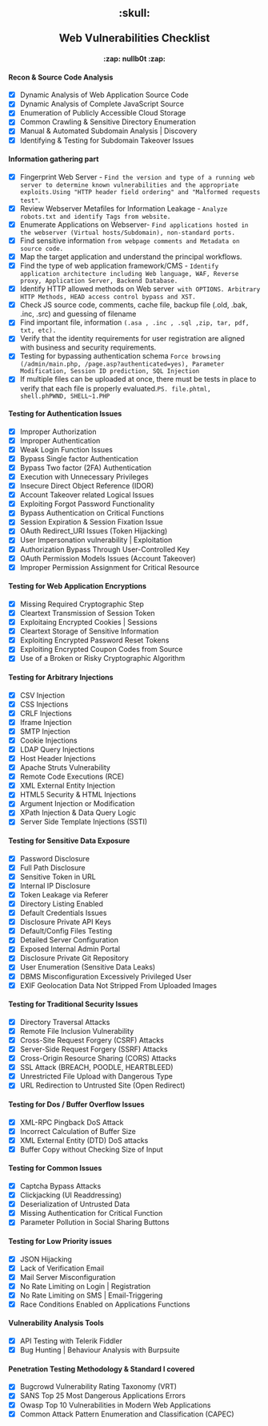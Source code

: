 <h2 align="center">:skull: <br> <br>Web Vulnerabilities Checklist<br><h4 align="center"><a href="https://www.linkedin.com/in/shubhampy" style="text-decoration:none;">:zap: nullb0t :zap:</a></h4>

#### Recon & Source Code Analysis
- [x] Dynamic Analysis of Web Application Source Code
- [x] Dynamic Analysis of Complete JavaScript Source
- [x] Enumeration of Publicly Accessible Cloud Storage
- [x] Common Crawling & Sensitive Directory Enumeration
- [x] Manual & Automated Subdomain Analysis | Discovery
- [x] Identifying & Testing for Subdomain Takeover Issues
#### Information gathering part
- [x] Fingerprint Web Server - `Find the version and type of a running web server to determine known vulnerabilities and the appropriate exploits.Using "HTTP header field ordering" and "Malformed requests test"`.
- [x] Review Webserver Metafiles for Information Leakage - `Analyze robots.txt and identify Tags from website.`
- [x] Enumerate Applications on Webserver- `Find applications hosted in the webserver (Virtual hosts/Subdomain), non-standard ports.`
- [x] Find sensitive information `from webpage comments and Metadata on source code.`
- [x] Map the target application and understand the principal workflows.
- [x] Find the type of web application framework/CMS - `Identify application architecture including Web language, WAF, Reverse proxy, Application Server, Backend Database.`
- [x] Identify HTTP allowed methods on Web server` with OPTIONS. Arbitrary HTTP Methods, HEAD access control bypass and XST.`
- [x] Check JS source code, comments, cache file, backup file (.old, .bak, .inc, .src) and guessing of filename
- [x] Find important file, information `(.asa , .inc , .sql ,zip, tar, pdf, txt, etc).`
- [x] Verify that the identity requirements for user registration are aligned with business and security requirements.
- [x] Testing for bypassing authentication schema `Force browsing (/admin/main.php, /page.asp?authenticated=yes), Parameter Modification, Session ID prediction, SQL Injection`
- [x] If multiple files can be uploaded at once, there must be tests in place to verify that each file is properly evaluated.`PS. file.phtml, shell.phPWND, SHELL~1.PHP`
#### Testing for Authentication Issues
- [x] Improper Authorization
- [x] Improper Authentication
- [x] Weak Login Function Issues
- [x] Bypass Single factor Authentication
- [x] Bypass Two factor (2FA) Authentication
- [x] Execution with Unnecessary Privileges
- [x] Insecure Direct Object Reference (IDOR)
- [x] Account Takeover related Logical Issues
- [x] Exploiting Forgot Password Functionality
- [x] Bypass Authentication on Critical Functions
- [x] Session Expiration & Session Fixation Issue
- [x] OAuth Redirect_URI Issues (Token Hijacking)
- [x] User Impersonation vulnerability | Exploitation
- [x] Authorization Bypass Through User-Controlled Key
- [x] OAuth Permission Models Issues (Account Takeover)
- [x] Improper Permission Assignment for Critical Resource
#### Testing for Web Application Encryptions
- [x] Missing Required Cryptographic Step
- [x] Cleartext Transmission of Session Token
- [x] Exploitaing Encrypted Cookies | Sessions
- [x] Cleartext Storage of Sensitive Information
- [x] Exploiting Encrypted Password Reset Tokens
- [x] Exploiting Encrypted Coupon Codes from Source
- [x] Use of a Broken or Risky Cryptographic Algorithm
#### Testing for Arbitrary Injections
- [x] CSV Injection
- [x] CSS Injections
- [x] CRLF Injections
- [x] Iframe Injection
- [x] SMTP Injection
- [x] Cookie Injections
- [x] LDAP Query Injections
- [x] Host Header Injections
- [x] Apache Struts Vulnerability
- [x] Remote Code Executions (RCE)
- [x] XML External Entity Injection
- [x] HTML5 Security & HTML Injections
- [x] Argument Injection or Modification
- [x] XPath Injection & Data Query Logic
- [x] Server Side Template Injections (SSTI)
#### Testing for Sensitive Data Exposure
- [x] Password Disclosure
- [x] Full Path Disclosure
- [x] Sensitive Token in URL
- [x] Internal IP Disclosure
- [x] Token Leakage via Referer
- [x] Directory Listing Enabled
- [x] Default Credentials Issues
- [x] Disclosure Private API Keys
- [x] Default/Config Files Testing
- [x] Detailed Server Configuration
- [x] Exposed Internal Admin Portal
- [x] Disclosure Private Git Repository
- [x] User Enumeration (Sensitive Data Leaks)
- [x] DBMS Misconfiguration Excessively Privileged User
- [x] EXIF Geolocation Data Not Stripped From Uploaded Images
#### Testing for Traditional Security Issues
- [x] Directory Traversal Attacks
- [x] Remote File Inclusion Vulnerability
- [x] Cross-Site Request Forgery (CSRF) Attacks
- [x] Server-Side Request Forgery (SSRF) Attacks
- [x] Cross-Origin Resource Sharing (CORS) Attacks
- [x] SSL Attack (BREACH, POODLE, HEARTBLEED)
- [x] Unrestricted File Upload with Dangerous Type
- [x] URL Redirection to Untrusted Site (Open Redirect)
#### Testing for Dos / Buffer Overflow Issues
- [x] XML-RPC Pingback DoS Attack
- [x] Incorrect Calculation of Buffer Size
- [x] XML External Entity (DTD) DoS attacks
- [x] Buffer Copy without Checking Size of Input
#### Testing for Common Issues
- [x] Captcha Bypass Attacks
- [x] Clickjacking (UI Readdressing)
- [x] Deserialization of Untrusted Data
- [x] Missing Authentication for Critical Function
- [x] Parameter Pollution in Social Sharing Buttons
#### Testing for Low Priority issues
- [x] JSON Hijacking
- [x] Lack of Verification Email
- [x] Mail Server Misconfiguration
- [x] No Rate Limiting on Login | Registration
- [x] No Rate Limiting on SMS | Email-Triggering
- [x] Race Conditions Enabled on Applications Functions
#### Vulnerability Analysis Tools
- [x] API Testing with Telerik Fiddler
- [x] Bug Hunting | Behaviour Analysis with Burpsuite
#### Penetration Testing Methodology & Standard I covered
- [x] Bugcrowd Vulnerability Rating Taxonomy (VRT)
- [x] SANS Top 25 Most Dangerous Applications Errors
- [x] Owasp Top 10 Vulnerabilities in Modern Web Applications
- [x] Common Attack Pattern Enumeration and Classification (CAPEC)
